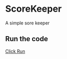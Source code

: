 # ScoreKeeper
A simple sore keeper 

## Run the code
[Click Run](https://tvn9.github.io/ScoreKeeper/)
